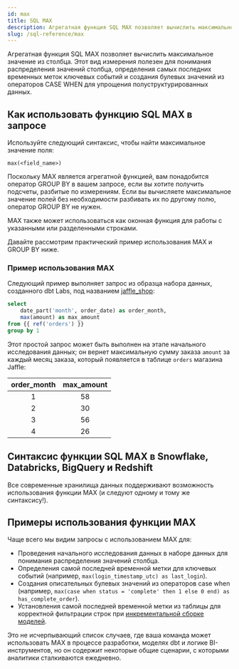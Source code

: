 ```yaml
---
id: max
title: SQL MAX
description: Агрегатная функция SQL MAX позволяет вычислить максимальное значение из столбца.
slug: /sql-reference/max
---
```


<head>
    <title>Работа с функцией SQL MAX</title>
</head>

Агрегатная функция SQL MAX позволяет вычислить максимальное значение из столбца. Этот вид измерения полезен для понимания распределения значений столбца, определения самых последних временных меток ключевых событий и создания булевых значений из операторов CASE WHEN для упрощения полуструктурированных данных.

## Как использовать функцию SQL MAX в запросе

Используйте следующий синтаксис, чтобы найти максимальное значение поля:

`max(<field_name>)`

Поскольку MAX является агрегатной функцией, вам понадобится оператор GROUP BY в вашем запросе, если вы хотите получить подсчеты, разбитые по измерениям. Если вы вычисляете максимальное значение полей без необходимости разбивать их по другому полю, оператор GROUP BY не нужен.

MAX также может использоваться как оконная функция для работы с указанными или разделенными строками.

Давайте рассмотрим практический пример использования MAX и GROUP BY ниже.

### Пример использования MAX

Следующий пример выполняет запрос из образца набора данных, созданного dbt Labs, под названием [jaffle_shop](https://github.com/dbt-labs/jaffle_shop):

```sql
select
	date_part('month', order_date) as order_month,
	max(amount) as max_amount
from {{ ref('orders') }}
group by 1
```

Этот простой запрос может быть выполнен на этапе начального исследования данных; он вернет максимальную сумму заказа `amount` за каждый месяц заказа, который появляется в таблице `orders` магазина Jaffle:

| order_month | max_amount |
|:---:|:---:|
| 1 | 58 |
| 2 | 30 |
| 3 | 56 |
| 4 | 26 |

## Синтаксис функции SQL MAX в Snowflake, Databricks, BigQuery и Redshift

Все современные хранилища данных поддерживают возможность использования функции MAX (и следуют одному и тому же синтаксису!).

## Примеры использования функции MAX

Чаще всего мы видим запросы с использованием MAX для:

- Проведения начального исследования данных в наборе данных для понимания распределения значений столбца.
- Определения самой последней временной метки для ключевых событий (например, `max(login_timestamp_utc) as last_login`).
- Создания описательных булевых значений из операторов case when (например, `max(case when status = 'complete' then 1 else 0 end) as has_complete_order`).
- Установления самой последней временной метки из таблицы для корректной фильтрации строк при [инкрементальной сборке моделей](https://docs.getdbt.com/docs/build/incremental-models).

Это не исчерпывающий список случаев, где ваша команда может использовать MAX в процессе разработки, моделях dbt и логике BI-инструментов, но он содержит некоторые общие сценарии, с которыми аналитики сталкиваются ежедневно.